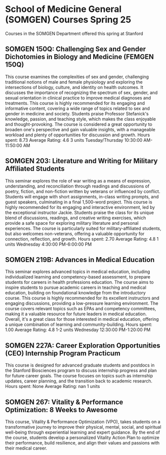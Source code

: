# School of Medicine General (SOMGEN) Courses Spring 25 
Courses in the SOMGEN Department offered this spring at Stanford
 ## SOMGEN 150Q: Challenging Sex and Gender Dichotomies in Biology and Medicine (FEMGEN 150Q)
This course examines the complexities of sex and gender, challenging traditional notions of male and female physiology and exploring the intersections of biology, culture, and identity on health outcomes. It discusses the importance of recognizing the spectrum of sex, gender, and sexual orientation in clinical practice to improve medical diagnoses and treatments.
This course is highly recommended for its engaging and informative content, covering a wide range of topics related to sex and gender in medicine and society. Students praise Professor Stefanick's knowledge, passion, and teaching style, which makes the class enjoyable and thought-provoking. The course is considered a great opportunity to broaden one's perspective and gain valuable insights, with a manageable workload and plenty of opportunities for discussion and growth.
Hours spent: 8.73
Average Rating: 4.6
3 units
Tuesday/Thursday 10:30:00 AM-11:50:00 AM
## SOMGEN 203: Literature and Writing for Military Affiliated Students
This seminar explores the role of war writing as a means of expression, understanding, and reconciliation through readings and discussions of poetry, fiction, and non-fiction written by veterans or influenced by conflict. Students will engage with short assignments, in-class writing prompts, and guest speakers, culminating in a final 1,500-word project.
This course is highly recommended for its engaging and interactive environment, led by the exceptional instructor Jackie. Students praise the class for its unique blend of discussions, readings, and creative writing exercises, which provide a safe space for exploring military literature and personal experiences. The course is particularly suited for military-affiliated students, but also welcomes non-veterans, offering a valuable opportunity for connection, reflection, and growth.
Hours spent: 2.70
Average Rating: 4.8
1 units
Wednesday 4:30:00 PM-6:00:00 PM
## SOMGEN 219B: Advances in Medical Education
This seminar explores advanced topics in medical education, including individualized learning and competency-based assessment, to prepare students for careers in health professions education. The course aims to inspire students to pursue academic careers in teaching and medical education, building on foundational knowledge from the introductory course.
This course is highly recommended for its excellent instructors and engaging discussions, providing a low-pressure learning environment. The course covers relevant topics such as EPAs and competency committees, making it a valuable resource for future leaders in medical education. Overall, it's a great class for those interested in medical education, offering a unique combination of learning and community-building.
Hours spent: 1.00
Average Rating: 4.8
1-2 units
Wednesday 12:30:00 PM-1:20:00 PM
## SOMGEN 227A: Career Exploration Opportunities (CEO) Internship Program Practicum
This course is designed for advanced graduate students and postdocs in the Stanford Biosciences program to discuss internship progress and plan for future career goals. The course focuses on topics such as internship updates, career planning, and the transition back to academic research.
Hours spent: None
Average Rating: nan
1 units
## SOMGEN 267: Vitality & Performance Optimization: 8 Weeks to Awesome
This course, Vitality & Performance Optimization (VPO), takes students on a transformative journey to improve their physical, mental, social, and spiritual well-being through experiential learning and expert guidance. By the end of the course, students develop a personalized Vitality Action Plan to optimize their performance, build resilience, and align their values and passions with their medical career.